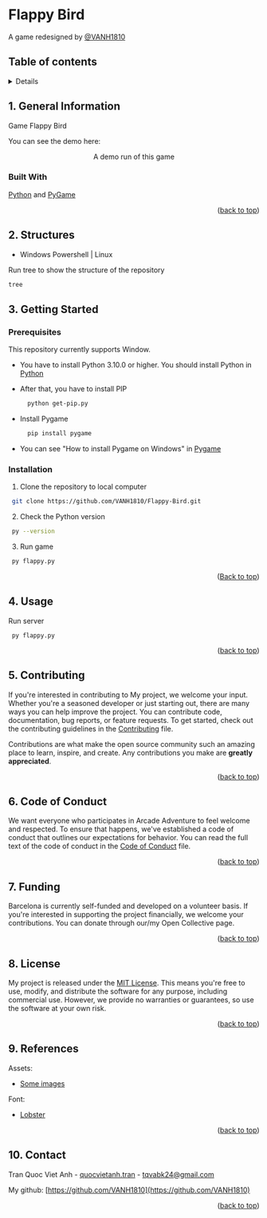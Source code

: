 # Flappy Bird
A game redesigned by [@VANH1810](https://github.com/VANH1810)

<!-- TABLE OF CONTENTS -->
## Table of contents

<details>
  <ol>
    <li>
      <a href="#1-general-information">General Information</a>
      <ul>
        <li><a href="#built-with">Built With</a></li>
      </ul>
    </li>
    <li><a href="#2-structures">Structures</a></li>
    <li>
      <a href="#3-getting-started">Getting Started</a>
      <ul>
        <li><a href="#prerequisites">Prerequisites</a></li>
        <li><a href="#installation">Installation</a></li>
      </ul>
    </li>
    <li><a href="#4-usage">Usage</a></li>
    <li><a href="#5-contributing">Contributing</a></li>
    <li><a href="#6-code-of-conduct">Code of Conduct</a></li>
    <li><a href="#7-funding">Funding</a></li>
    <li><a href="#8-license">License</a></li>
    <li><a href="#9-references">Reference</a></li>
    <li><a href="#10-contact">Contact</a></li>
  </ol>
</details>

<!-- GENAERAL INFORMATION -->
## 1. General Information

Game Flappy Bird

You can see the demo here:

<p align="center">A demo run of this game </p>

### Built With

[Python](https://www.python.org/) and [PyGame](https://www.pygame.org/download.shtml)

<p align="right">(<a href="#readme-top">back to top</a>)</p>

## 2. Structures

* Windows Powershell | Linux

Run tree to show the structure of the repository

```bash
tree
```
## 3. Getting Started

### Prerequisites

This repository currently supports Window.
* You have to install Python 3.10.0 or higher. You should install Python in [Python](https://www.python.org/downloads/)

* After that, you have to install PIP
  ```bash
    python get-pip.py
    ```
* Install Pygame
  ``` bash
    pip install pygame
    ```
* You can see "How to install Pygame on Windows" in [Pygame](https://www.geeksforgeeks.org/how-to-install-pygame-in-windows/)

### Installation
1. Clone the repository to local computer

  ```bash
   git clone https://github.com/VANH1810/Flappy-Bird.git
  ```
2. Check the Python version
  ```bash
   py --version
  ```
3. Run game
  ```bash
   py flappy.py
  ```
<p align="right">(<a href="#readme-top">Back to top</a>)</p>

<!-- USAGE EXAMPLES -->
## 4. Usage
Run server
  ``` ssh
   py flappy.py
   ```
<p align="right">(<a href="#readme-top">back to top</a>)</p>

<!-- CONTRIBUTING -->
## 5. Contributing

If you're interested in contributing to My project, we welcome your input. Whether you're a seasoned developer or just starting out, there are many ways you can help improve the project. You can contribute code, documentation, bug reports, or feature requests. To get started, check out the contributing guidelines in the [Contributing](CONTRIBUTING.md) file.

Contributions are what make the open source community such an amazing place to learn, inspire, and create. Any contributions you make are **greatly appreciated**.
<p align="right">(<a href="#readme-top">back to top</a>)</p>

<!-- CODE OF CONDUCT -->
## 6. Code of Conduct
We want everyone who participates in Arcade Adventure to feel welcome and respected. To ensure that happens, we've established a code of conduct that outlines our expectations for behavior. You can read the full text of the code of conduct in the [Code of Conduct](CODE_OF_CONDUCT.md) file.

<p align="right">(<a href="#readme-top">back to top</a>)</p>

<!-- FUNDING -->
## 7. Funding
Barcelona is currently self-funded and developed on a volunteer basis. If you're interested in supporting the project financially, we welcome your contributions. You can donate through our/my Open Collective page.
<p align="right">(<a href="#readme-top">back to top</a>)</p>

<!-- LICENSE -->
## 8. License
My project is released under the [MIT License](LICENSE.md). This means you're free to use, modify, and distribute the software for any purpose, including commercial use. However, we provide no warranties or guarantees, so use the software at your own risk.

<p align="right">(<a href="#readme-top">back to top</a>)</p>

<!-- REFERENCES -->
## 9. References
Assets: 
* [Some images](https://github.com/samuelcust/flappy-bird-assets)

Font:
* [Lobster](https://fonts.google.com/specimen/Lobster)

<p align="right">(<a href="#readme-top">back to top</a>)</p>

<!-- CONTACT -->
## 10. Contact

Tran Quoc Viet Anh - [quocvietanh.tran](https://www.facebook.com/quocvietanh.tran/) - tqvabk24@gmail.com

My github: [https://github.com/VANH1810](https://github.com/VANH1810)


<p align="right">(<a href="#readme-top">back to top</a>)</p>
